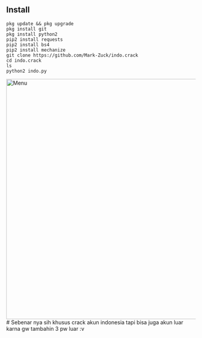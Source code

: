 ## Install
````
pkg update && pkg upgrade
pkg install git
pkg install python2
pip2 install requests
pip2 install bs4
pip2 install mechanize
git clone https://github.com/Mark-Zuck/indo.crack
cd indo.crack
ls
python2 indo.py
````
<img src="https://github.com/Mark-Zuck/Mark-Zuck/blob/main/Ss'an/20210404_125212.jpg" width="640" title="Menu" alt="Menu">
#
Sebenar nya sih khusus crack akun indonesia tapi bisa juga akun luar karna gw tambahin 3 pw luar :v

